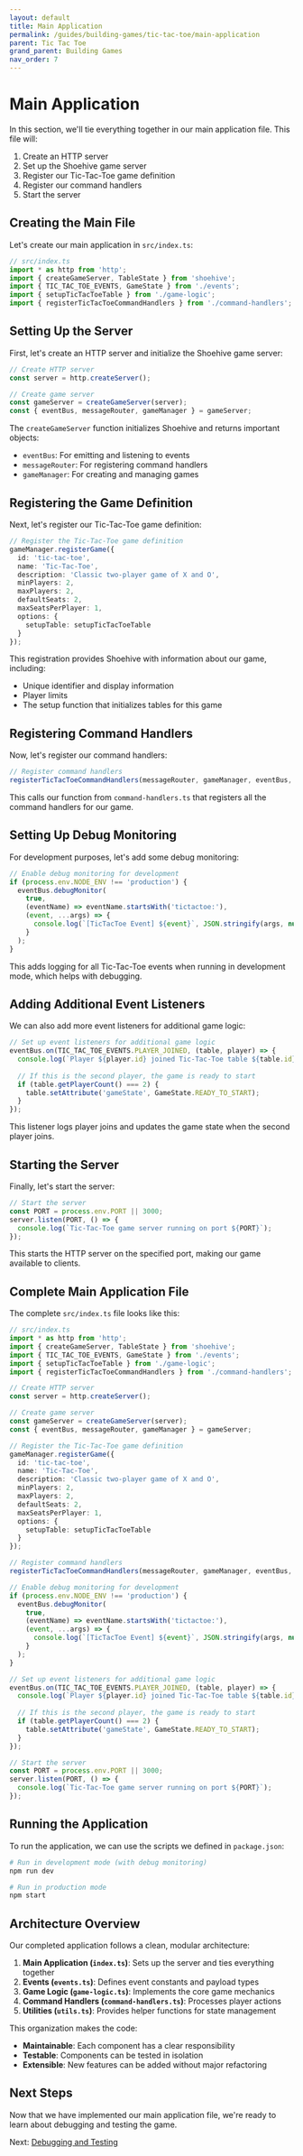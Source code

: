 ```yaml
---
layout: default
title: Main Application
permalink: /guides/building-games/tic-tac-toe/main-application
parent: Tic Tac Toe
grand_parent: Building Games
nav_order: 7
---
```


# Main Application

In this section, we'll tie everything together in our main application file. This file will:
1. Create an HTTP server
2. Set up the Shoehive game server
3. Register our Tic-Tac-Toe game definition
4. Register our command handlers
5. Start the server

## Creating the Main File

Let's create our main application in `src/index.ts`:

```typescript
// src/index.ts
import * as http from 'http';
import { createGameServer, TableState } from 'shoehive';
import { TIC_TAC_TOE_EVENTS, GameState } from './events';
import { setupTicTacToeTable } from './game-logic';
import { registerTicTacToeCommandHandlers } from './command-handlers';
```

## Setting Up the Server

First, let's create an HTTP server and initialize the Shoehive game server:

```typescript
// Create HTTP server
const server = http.createServer();

// Create game server
const gameServer = createGameServer(server);
const { eventBus, messageRouter, gameManager } = gameServer;
```

The `createGameServer` function initializes Shoehive and returns important objects:
- `eventBus`: For emitting and listening to events
- `messageRouter`: For registering command handlers
- `gameManager`: For creating and managing games

## Registering the Game Definition

Next, let's register our Tic-Tac-Toe game definition:

```typescript
// Register the Tic-Tac-Toe game definition
gameManager.registerGame({
  id: 'tic-tac-toe',
  name: 'Tic-Tac-Toe',
  description: 'Classic two-player game of X and O',
  minPlayers: 2,
  maxPlayers: 2,
  defaultSeats: 2,
  maxSeatsPerPlayer: 1,
  options: {
    setupTable: setupTicTacToeTable
  }
});
```

This registration provides Shoehive with information about our game, including:
- Unique identifier and display information
- Player limits
- The setup function that initializes tables for this game

## Registering Command Handlers

Now, let's register our command handlers:

```typescript
// Register command handlers
registerTicTacToeCommandHandlers(messageRouter, gameManager, eventBus, lobby);
```

This calls our function from `command-handlers.ts` that registers all the command handlers for our game.

## Setting Up Debug Monitoring

For development purposes, let's add some debug monitoring:

```typescript
// Enable debug monitoring for development
if (process.env.NODE_ENV !== 'production') {
  eventBus.debugMonitor(
    true,
    (eventName) => eventName.startsWith('tictactoe:'),
    (event, ...args) => {
      console.log(`[TicTacToe Event] ${event}`, JSON.stringify(args, null, 2));
    }
  );
}
```

This adds logging for all Tic-Tac-Toe events when running in development mode, which helps with debugging.

## Adding Additional Event Listeners

We can also add more event listeners for additional game logic:

```typescript
// Set up event listeners for additional game logic
eventBus.on(TIC_TAC_TOE_EVENTS.PLAYER_JOINED, (table, player) => {
  console.log(`Player ${player.id} joined Tic-Tac-Toe table ${table.id}`);
  
  // If this is the second player, the game is ready to start
  if (table.getPlayerCount() === 2) {
    table.setAttribute('gameState', GameState.READY_TO_START);
  }
});
```

This listener logs player joins and updates the game state when the second player joins.

## Starting the Server

Finally, let's start the server:

```typescript
// Start the server
const PORT = process.env.PORT || 3000;
server.listen(PORT, () => {
  console.log(`Tic-Tac-Toe game server running on port ${PORT}`);
});
```

This starts the HTTP server on the specified port, making our game available to clients.

## Complete Main Application File

The complete `src/index.ts` file looks like this:

```typescript
// src/index.ts
import * as http from 'http';
import { createGameServer, TableState } from 'shoehive';
import { TIC_TAC_TOE_EVENTS, GameState } from './events';
import { setupTicTacToeTable } from './game-logic';
import { registerTicTacToeCommandHandlers } from './command-handlers';

// Create HTTP server
const server = http.createServer();

// Create game server
const gameServer = createGameServer(server);
const { eventBus, messageRouter, gameManager } = gameServer;

// Register the Tic-Tac-Toe game definition
gameManager.registerGame({
  id: 'tic-tac-toe',
  name: 'Tic-Tac-Toe',
  description: 'Classic two-player game of X and O',
  minPlayers: 2,
  maxPlayers: 2,
  defaultSeats: 2,
  maxSeatsPerPlayer: 1,
  options: {
    setupTable: setupTicTacToeTable
  }
});

// Register command handlers
registerTicTacToeCommandHandlers(messageRouter, gameManager, eventBus, lobby);

// Enable debug monitoring for development
if (process.env.NODE_ENV !== 'production') {
  eventBus.debugMonitor(
    true,
    (eventName) => eventName.startsWith('tictactoe:'),
    (event, ...args) => {
      console.log(`[TicTacToe Event] ${event}`, JSON.stringify(args, null, 2));
    }
  );
}

// Set up event listeners for additional game logic
eventBus.on(TIC_TAC_TOE_EVENTS.PLAYER_JOINED, (table, player) => {
  console.log(`Player ${player.id} joined Tic-Tac-Toe table ${table.id}`);
  
  // If this is the second player, the game is ready to start
  if (table.getPlayerCount() === 2) {
    table.setAttribute('gameState', GameState.READY_TO_START);
  }
});

// Start the server
const PORT = process.env.PORT || 3000;
server.listen(PORT, () => {
  console.log(`Tic-Tac-Toe game server running on port ${PORT}`);
});
```

## Running the Application

To run the application, we can use the scripts we defined in `package.json`:

```bash
# Run in development mode (with debug monitoring)
npm run dev

# Run in production mode
npm start
```

## Architecture Overview

Our completed application follows a clean, modular architecture:

1. **Main Application (`index.ts`)**: Sets up the server and ties everything together
2. **Events (`events.ts`)**: Defines event constants and payload types
3. **Game Logic (`game-logic.ts`)**: Implements the core game mechanics
4. **Command Handlers (`command-handlers.ts`)**: Processes player actions
5. **Utilities (`utils.ts`)**: Provides helper functions for state management

This organization makes the code:
- **Maintainable**: Each component has a clear responsibility
- **Testable**: Components can be tested in isolation
- **Extensible**: New features can be added without major refactoring

## Next Steps

Now that we have implemented our main application file, we're ready to learn about debugging and testing the game.

Next: [Debugging and Testing](/guides/building-games/tic-tac-toe/debugging-testing) 